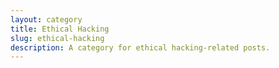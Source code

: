 ```yaml
---
layout: category
title: Ethical Hacking
slug: ethical-hacking
description: A category for ethical hacking-related posts.
---
```

